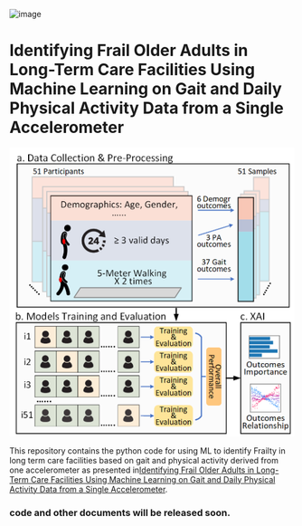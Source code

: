 ![image](https://github.com/user-attachments/assets/be01481c-a13b-4d11-8aab-71b83846784e)

# Identifying Frail Older Adults in Long-Term Care Facilities Using Machine Learning on Gait and Daily Physical Activity Data from a Single Accelerometer

![ ](https://github.com/xzheng93/Frailty_Identification/blob/main/Picture1.png)  

This repository contains the python code for using ML to identify Frailty in long term care facilities based on gait and physical activity derived from one accelerometer as presented in[Identifying Frail Older Adults in Long-Term Care Facilities Using Machine Learning on Gait and Daily Physical Activity Data from a Single Accelerometer]().


### code and other documents will be released soon.

